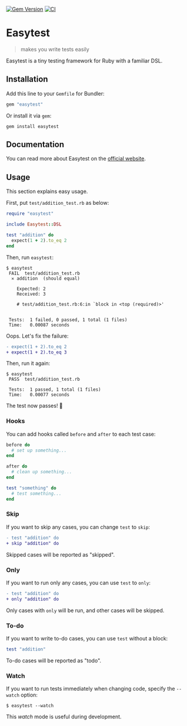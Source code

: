 [![Gem Version](https://badge.fury.io/rb/easytest.svg)](https://badge.fury.io/rb/easytest)
[![CI](https://github.com/ybiquitous/easytest/actions/workflows/ci.yml/badge.svg)](https://github.com/ybiquitous/easytest/actions/workflows/ci.yml)

# Easytest

> makes you write tests easily

Easytest is a tiny testing framework for Ruby with a familiar DSL.

## Installation

Add this line to your `Gemfile` for Bundler:

```ruby
gem "easytest"
```

Or install it via `gem`:

```shell
gem install easytest
```

## Documentation

You can read more about Easytest on the [official website](https://ybiquitous.github.io/easytest/).

## Usage

This section explains easy usage.

First, put `test/addition_test.rb` as below:

```ruby
require "easytest"

include Easytest::DSL

test "addition" do
  expect(1 + 2).to_eq 2
end
```

Then, run `easytest`:

```console
$ easytest
 FAIL  test/addition_test.rb
  ✕ addition  (should equal)

    Expected: 2
    Received: 3

    # test/addition_test.rb:6:in `block in <top (required)>'


 Tests:  1 failed, 0 passed, 1 total (1 files)
 Time:   0.00087 seconds
```

Oops. Let's fix the failure:

```diff
- expect(1 + 2).to_eq 2
+ expect(1 + 2).to_eq 3
```

Then, run it again:

```console
$ easytest
 PASS  test/addition_test.rb

 Tests:  1 passed, 1 total (1 files)
 Time:   0.00077 seconds
```

The test now passes! 🎉

### Hooks

You can add hooks called `before` and `after` to each test case:

```ruby
before do
  # set up something...
end

after do
  # clean up something...
end

test "something" do
  # test something...
end
```

### Skip

If you want to skip any cases, you can change `test` to `skip`:

```diff
- test "addition" do
+ skip "addition" do
```

Skipped cases will be reported as "skipped".

### Only

If you want to run only any cases, you can use `test` to `only`:

```diff
- test "addition" do
+ only "addition" do
```

Only cases with `only` will be run, and other cases will be skipped.

### To-do

If you want to write to-do cases, you can use `test` without a block:

```ruby
test "addition"
```

To-do cases will be reported as "todo".

### Watch

If you want to run tests immediately when changing code, specify the `--watch` option:

```console
$ easytest --watch
```

This *watch* mode is useful during development.
